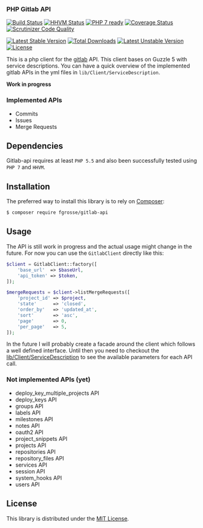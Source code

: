 ### PHP Gitlab API

[![Build Status](https://secure.travis-ci.org/fgrosse/gitlab-api.png?branch=master)](http://travis-ci.org/fgrosse/gitlab-api)
[![HHVM Status](http://hhvm.h4cc.de/badge/fgrosse/gitlab-api.png)](http://hhvm.h4cc.de/package/fgrosse/gitlab-api)
[![PHP 7 ready](http://php7ready.timesplinter.ch/fgrosse/gitlab-api/badge.svg)](https://travis-ci.org/fgrosse/gitlab-api)
[![Coverage Status](https://coveralls.io/repos/fgrosse/gitlab-api/badge.svg?branch=master&service=github)](https://coveralls.io/github/fgrosse/gitlab-api?branch=master)
[![Scrutinizer Code Quality](https://scrutinizer-ci.com/g/fgrosse/gitlab-api/badges/quality-score.png?b=master)](https://scrutinizer-ci.com/g/fgrosse/gitlab-api/?branch=master)

[![Latest Stable Version](https://poser.pugx.org/fgrosse/gitlab-api/v/stable.png)](https://packagist.org/packages/fgrosse/gitlab-api)
[![Total Downloads](https://poser.pugx.org/fgrosse/gitlab-api/downloads.png)](https://packagist.org/packages/fgrosse/gitlab-api)
[![Latest Unstable Version](https://poser.pugx.org/fgrosse/gitlab-api/v/unstable.png)](https://packagist.org/packages/fgrosse/gitlab-api)
[![License](https://poser.pugx.org/fgrosse/gitlab-api/license.png)](https://packagist.org/packages/fgrosse/gitlab-api)


This is a php client for the [gitlab][1] API. This client bases on Guzzle 5 with service descriptions.
You can have a quick overview of the implemented gitlab APIs in the yml files in `lib/Client/ServiceDescription`.

**Work in progress**

### Implemented APIs
 * Commits
 * Issues
 * Merge Requests

## Dependencies

Gitlab-api requires at least `PHP 5.5` and also been successfully tested using `PHP 7` and `HHVM`.

## Installation

The preferred way to install this library is to rely on [Composer][3]:

```bash
$ composer require fgrosse/gitlab-api
```

## Usage

The API is still work in progress and the actual usage might change in the future. For now you can use the `GitlabClient`
directly like this:

```php
$client = GitlabClient::factory([
    'base_url'  => $baseUrl,
    'api_token' => $token,
]);

$mergeRequests = $client->listMergeRequests([
    'project_id' => $project,
    'state'      => 'closed',
    'order_by'   => 'updated_at',
    'sort'       => 'asc',
    'page'       => 0,
    'per_page'   => 5,
]);
```

In the future I will probably create a facade around the client which follows a well defined interface.
Until then you need to checkout the [lib/Client/ServiceDescription](lib/Client/ServiceDescription) to see the available
parameters for each API call.

### Not implemented APIs (yet)
 * deploy_key_multiple_projects API
 * deploy_keys API
 * groups API
 * labels API
 * milestones API
 * notes API
 * oauth2 API
 * project_snippets API
 * projects API
 * repositories API
 * repository_files API
 * services API
 * session API
 * system_hooks API
 * users API

## License

This library is distributed under the [MIT License](LICENSE).

[1]: https://about.gitlab.com/
[2]: https://github.com/gitlabhq/gitlabhq/tree/master/doc/api
[3]: https://getcomposer.org/
